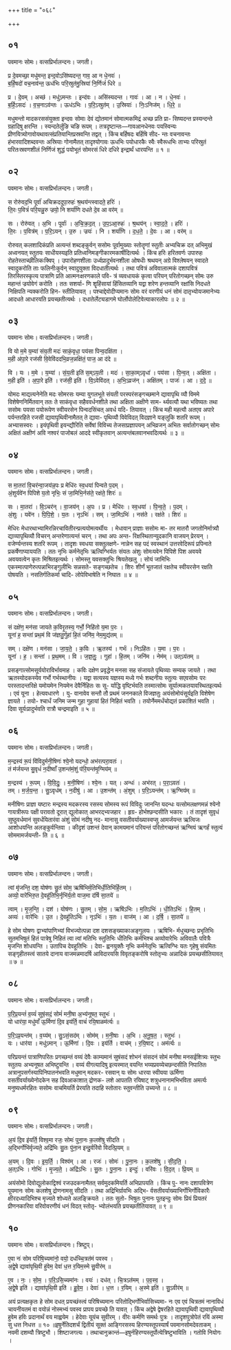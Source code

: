 +++
title = "०६८"

+++


## ०१
पवमानः सोमः। वत्सप्रिर्भालन्दनः। जगती।

प्र दे॒वमच्छा॒ मधु॑मन्त॒ इन्द॒वोऽसि॑ष्यदन्त॒ गाव॒ आ न धे॒नवः॑ ।  
ब॒र्हि॒षदो॑ वच॒नाव॑न्त॒ ऊध॑भिः परि॒स्रुत॑मु॒स्रिया॑ नि॒र्णिजं॑ धिरे ॥

प्र । दे॒वम् । अच्छ॑ । मधु॑ऽमन्तः । इन्द॑वः । असि॑स्यदन्त । गावः॑ । आ । न । धे॒नवः॑ ।  
ब॒र्हि॒ऽसदः॑ । व॒च॒नाऽव॑न्तः । ऊध॑ऽभिः । प॒रि॒ऽस्रुत॑म् । उ॒स्रियाः॑ । निः॒ऽनिज॑म् । धि॒रे॒ ॥

मधुमन्तो मादकरससंयुक्ता इन्दवः सोमाः देवं द्योतमानं सोमात्मकमिद्रं अच्छ प्रति प्रा- सिष्यदन्त प्रस्यन्दन्ते ग्रहादिषु क्षरन्ति । स्यन्दतेर्लुङि चङि रूपम् । तत्रदृष्टान्तः—गावआनधेनवः पयस्विन्यः प्रीणयित्र्योगावोयथावत्संप्रतियान्तिप्रस्रवन्ति तद्वत् । किंच बर्हिषदः बर्हिषि सीद- न्तः वचनावन्तः हंभारवादिशब्दवन्तः अस्रियाः गोनामैतत् तादृश्योगावः ऊधभिः पयोधारकैः स्वैः स्वैरूधभिः ताभ्यः परिस्रुतं परितःस्रवणशीलं निर्णिजं शुद्धं पयोभूतं सोमरसं धिरे दधिरे इन्द्रार्थं धारयन्ति ॥ १ ॥

## ०२
पवमानः सोमः। वत्सप्रिर्भालन्दनः। जगती।

स रोरु॑वद॒भि पूर्वा॑ अचिक्रददुपा॒रुहः॑ श्र॒थय॑न्त्स्वादते॒ हरिः॑ ।  
ति॒रः प॒वित्रं॑ परि॒यन्नु॒रु ज्रयो॒ नि शर्या॑णि दधते दे॒व आ वर॑म् ॥

सः । रोरु॑वत् । अ॒भि । पूर्वाः॑ । अ॒चि॒क्र॒द॒त् । उ॒प॒ऽआ॒रुहः॑ । श्र॒थय॑न् । स्वा॒द॒ते॒ । हरिः॑ ।  
ति॒रः । प॒वित्र॑म् । प॒रि॒ऽयन् । उ॒रु । ज्रयः॑ । नि । शर्या॑णि । द॒ध॒ते॒ । दे॒वः । आ । वर॑म् ॥

रोरुवत् कलशादिकंप्रति अत्यन्तं शब्दङ्कुर्वन् ससोमः पूर्वामुख्याः स्तोतॄणां स्तुतीः अभ्यचिक्र दत् अभिमुखं अध्वनयत् स्तुतयः साधीयस्यइति प्रतिध्वनिमङ्गीकारमकार्षीदित्यर्थः । किंच हरिः हरितवर्णः उपारुहः रोहतेस्ताच्छीलिकःक्विप् । उपारोहणशीलाः उर्ध्वप्रादुर्भवनशीला ओषधीः श्रथयन् अग्रे विश्लेषयन् स्वादते स्वादुकरोति ताः फलिनीःकुर्वन् स्वादुयुक्ता विदधातीत्यर्थः । तथा पवित्रं अविवालात्मकं दशापवित्रं तिरस्तिरस्कृत्य पात्राणि प्रति आत्मनःक्षरणकाले पवि- त्रं व्यवधायकं कृत्वा परियन् परितोगच्छन् सोमः उरु महान्तं ज्रयोवेगं करोति । ततः सशर्या- णि शॄहिंसायां हिंसितव्यानि यद्वा शरेण हन्तव्यानि रक्षांसि निदधते निक्षिपति न्यक्करोति हिन- स्तीतियावत् । पश्चाद्देवोदीप्यमानः सोमः वरं वरणीयं धनं सोमं दातृभ्योयजमानेभ्यः आदधते आधारयति प्रयच्छतीत्यर्थः । दधातेर्लेट्यडागमे घोर्लोपोलेटिवेत्याकारलोपः ॥ २ ॥

## ०३
पवमानः सोमः। वत्सप्रिर्भालन्दनः। जगती।

वि यो म॒मे य॒म्या॑ संय॒ती मदः॑ साकं॒वृधा॒ पय॑सा पिन्व॒दक्षि॑ता ।  
म॒ही अ॑पा॒रे रज॑सी वि॒वेवि॑ददभि॒व्रज॒न्नक्षि॑तं॒ पाज॒ आ द॑दे ॥

वि । यः । म॒मे । य॒म्या॑ । सं॒य॒ती इति॑ स॒म्ऽय॒ती । मदः॑ । सा॒का॒म्ऽवृधा॑ । पय॑सा । पि॒न्व॒त् । अक्षि॑ता ।  
म॒ही इति॑ । अ॒पा॒रे इति॑ । रज॑सी॒ इति॑ । वि॒ऽवेवि॑दत् । अ॒भि॒ऽव्रज॑न् । अक्षि॑तम् । पाजः॑ । आ । द॒दे॒ ॥

योमदः माद्यत्यनेनेति मदः सोमरसः यम्या युगलभूते संयती परस्परंसङ्गच्छमाने द्यावापृथि व्यौ विममे विशेषेणनिर्मितवान् ततः ते साकंवृधा सहैववर्धनशीले तथा अक्षिता अक्षीणे साम- र्थ्यवत्यौ यथा भविष्यतः तथा ससोमः पयसा पयोरूपेण स्वीयरसेन पिन्वदसिंचत् अवर्ध यदि- तियावत् । किंच मही महत्यौ अतएव अपारे पर्यन्तरहिते रजसी द्यावापृथिवीनामैतत् ते द्यावा- पृथिव्यौ विवेविदत् विदज्ञाने यङ्लुकि शतरि रूपम् । अभ्यासस्वरः । इयंपृथिवी इयन्द्यौरिति सर्वेषां विविच्य तेजसाप्रज्ञापयन् अभिव्रजन् अभितः सर्वातोगच्छन् सोमः अक्षितं अक्षीणं अवि नश्वरं पाजोबलं आददे स्वीकृतवान् अत्यन्तंबलवानभवदित्यर्थः ॥ ३ ॥

## ०४
पवमानः सोमः। वत्सप्रिर्भालन्दनः। जगती।

स मा॒तरा॑ वि॒चर॑न्वा॒जय॑न्न॒पः प्र मेधि॑रः स्व॒धया॑ पिन्वते प॒दम् ।  
अं॒शुर्यवे॑न पिपिशे य॒तो नृभिः॒ सं जा॒मिभि॒र्नस॑ते॒ रक्ष॑ते॒ शिरः॑ ॥

सः । मा॒तरा॑ । वि॒ऽचर॑न् । वा॒जय॑न् । अ॒पः । प्र । मेधि॑रः । स्व॒धया॑ । पि॒न्व॒ते॒ । प॒दम् ।  
अं॒शुः । यवे॑न । पि॒पि॒शे॒ । य॒तः । नृऽभिः॑ । सम् । जा॒मिऽभिः॑ । नस॑ते । रक्ष॑ते । शिरः॑ ॥

मेधिरः मेधारथाभ्यामिरन्निरचावितीरन्प्रत्ययोमत्वर्थीयः । मेधावान् प्राज्ञाः ससोमः मा- तर मातरौ जगतोनिर्मात्र्यौ द्याव्यापृथिव्यौ विचरन् अन्तरेणात्यन्तं चरन् । तथा अपः अन्त- रिक्षस्थितान्युदकानि वाजयन् प्रेरयन् । वजेर्ण्यन्तस्य शतरि रूपम् । तादृशः स्वधया सक्तुलक्षणे- नान्नेन सह पदं स्वस्थानं उत्तरवेदिरूपं प्रपिन्वते प्रकर्षेणाप्याययति । ततः नृभिः कर्मनेतृभिः ऋत्विग्भिर्यतः संयतः अंशुः सोमःयवेन पिपिशे पिश अवयवे अवयवत्वेन कृतः मिश्रितइत्यर्थः । सोमस्तु यवसक्तुभिः श्रियतेखलु । सोयं जामिभिः एकस्मात्पाणेरुत्पन्नाभिरङ्गुलीभिः सन्नसते- सङ्गच्छतेच । शिरः शीर्णं भूतजातं रक्षतेच स्वीयरसेन रक्षति पोषयति । नसतिर्गतिकर्मा चादि- लोपेविभाषेति न निघातः ॥ ४ ॥

## ०५
पवमानः सोमः। वत्सप्रिर्भालन्दनः। जगती।

सं दक्षे॑ण॒ मन॑सा जायते क॒विरृ॒तस्य॒ गर्भो॒ निहि॑तो य॒मा प॒रः ।  
यूना॑ ह॒ सन्ता॑ प्रथ॒मं वि ज॑ज्ञतु॒र्गुहा॑ हि॒तं जनि॑म॒ नेम॒मुद्य॑तम् ॥

सम् । दक्षे॑ण । मन॑सा । जा॒य॒ते॒ । क॒विः । ऋ॒तस्य॑ । गर्भः॑ । निऽहि॑तः । य॒मा । प॒रः ।  
यूना॑ । ह॒ । सन्ता॑ । प्र॒थ॒मम् । वि । ज॒ज्ञ॒तुः॒ । गुहा॑ । हि॒तम् । जनि॑म । नेम॑म् । उत्ऽय॑तम् ॥

प्रसङ्गात्सोमसूर्ययोराविर्भावमाह । कविः दक्षेण प्रवृद्धेन मनसा सह संजायते पृथिव्याः सम्यक् जायते । तथा ऋतस्योदकस्येव गर्भो गर्भस्थानीयः । यद्वा सत्यस्य यज्ञस्य मध्ये गर्भः शब्दनीयः स्तुत्यः सएवसोमः परः परस्तादन्तरिक्षे यमोयमेन नियमेन देवैर्निहितः सः सू- र्याद्धि वृष्टिर्भवति तस्मात्सोमः सूर्यात्मकतयावस्थितइत्यर्थः । एवं यूना । हेत्यवधारणे । यु- वानावेव सन्तौ तौ प्रथमं जननकाले विजज्ञतुः अयंसोमोयंसूर्यइति विशेषेण ज्ञायते । तयो- श्चार्धं जनिम जन्म गुहा गुहायां हितं निहितं भवति । तयोर्नेममर्धंचोद्यतं प्रकाशितं भवति । दिवा सूर्यःप्रादुर्भवति रात्रौ चन्द्रमाइति ॥ ५ ॥

## ०६
पवमानः सोमः। वत्सप्रिर्भालन्दनः। जगती।

म॒न्द्रस्य॑ रू॒पं वि॑विदुर्मनी॒षिणः॑ श्ये॒नो यदन्धो॒ अभ॑रत्परा॒वतः॑ ।  
तं म॑र्जयन्त सु॒वृधं॑ न॒दीष्वाँ उ॒शन्त॑मं॒शुं प॑रि॒यन्त॑मृ॒ग्मिय॑म् ॥

म॒न्द्रस्य॑ । रू॒पम् । वि॒वि॒दुः॒ । म॒नी॒षिणः॑ । श्ये॒नः । यत् । अन्धः॑ । अभ॑रत् । प॒रा॒ऽवतः॑ ।  
तम् । म॒र्ज॒य॒न्त॒ । सु॒ऽवृध॑म् । न॒दीषु॑ । आ । उ॒शन्त॑म् । अं॒शुम् । प॒रि॒ऽयन्त॑म् । ऋ॒ग्मिय॑म् ॥

मनीषिणः प्राज्ञा यष्टारः मन्द्रस्य मदकरस्य रसस्य सोमस्य रूपं विविदुः जानन्ति यदन्धः यत्सोमलक्षणमन्नं श्येनो गायत्रीरूपः पक्षी परावतो दूरात् द्युलोकात् आभरद्भ्यजहार । हृग्र- होर्भश्छन्दसीति भकारः । तं तादृशं सुवृधं सुष्ठुवर्धमानं सुवर्धयितारंवा अंशुं सोमं नदीषु नद- मानासु वसतीवर्याख्यास्वप्सु आमर्जयन्त ऋत्विजः आशोधयन्ति अलङ्कुर्वन्तिवा । कीदृशं उशन्तं देवान् कामयमानं परियन्तं परितोगच्छन्तं ऋग्मियं ऋगर्हं स्तुत्यं सोममामर्जयन्ती- ति ॥ ६ ॥

## ०७
पवमानः सोमः। वत्सप्रिर्भालन्दनः। जगती।

त्वां मृ॑जन्ति॒ दश॒ योष॑णः सु॒तं सोम॒ ऋषि॑भिर्म॒तिभि॑र्धी॒तिभि॑र्हि॒तम् ।  
अव्यो॒ वारे॑भिरु॒त दे॒वहू॑तिभि॒र्नृभि॑र्य॒तो वाज॒मा द॑र्षि सा॒तये॑ ॥

त्वाम् । मृ॒ज॒न्ति॒ । दश॑ । योष॑णः । सु॒तम् । सो॒म॒ । ऋषि॑ऽभिः । म॒तिऽभिः॑ । धी॒तिऽभिः॑ । हि॒तम् ।  
अव्यः॑ । वारे॑भिः । उ॒त । दे॒वहू॑तिऽभिः । नृऽभिः॑ । य॒तः । वाज॑म् । आ । द॒र्षि॒ । सा॒तये॑ ॥

हे सोम योषणः द्वाभ्यांपाणिभ्यां विभज्योत्पन्ना दश दशसङ्ख्याकाअङ्गुलयः । ऋषिभि- र्मधुच्छन्दः प्रभृतिभिः सुतमभिषुतं हितं पात्रेषु निहितं त्वा त्वां मतिभिः स्तुतिभिः धीतिभिः कर्मभिश्च अव्योवारेभिः अविवालैः पवित्रैः मृजन्ति शोधयन्ति । उतापिच देवहूतिभिः । देवा- ह्वनयुक्तैः नृभिः कर्मनेतृभिः ऋत्विग्भिः यतः गृहेषु संयमितः सङ्गृहीतस्त्वं सातये दानाय वाजमन्नमादर्षि आविदारयसि विवृतङ्करोषि स्तोतृभ्यः अन्नादिकं प्रयच्छसीतियावत् ॥ ७ ॥

## ०८
पवमानः सोमः। वत्सप्रिर्भालन्दनः। जगती।

प॒रि॒प्र॒यन्तं॑ व॒य्यं॑ सुषं॒सदं॒ सोमं॑ मनी॒षा अ॒भ्य॑नूषत॒ स्तुभः॑ ।  
यो धार॑या॒ मधु॑माँ ऊ॒र्मिणा॑ दि॒व इय॑र्ति॒ वाचं॑ रयि॒षाळम॑र्त्यः ॥

प॒रि॒ऽप्र॒यन्त॑म् । व॒य्य॑म् । सु॒ऽसं॒सद॑म् । सोम॑म् । म॒नी॒षाः । अ॒भि । अ॒नू॒ष॒त॒ । स्तुभः॑ ।  
यः । धार॑या । मधु॑ऽमान् । ऊ॒र्मिणा॑ । दि॒वः । इय॑र्ति । वाच॑म् । र॒यि॒षाट् । अम॑र्त्यः ॥

परिप्रयन्तं पात्राणिपरितः प्रगच्छन्तं वय्यं देवैः काम्यमानं सुषंसदं शोभनं संसदनं सोमं मनीषा मनसईशित्र्यः स्तुभः स्तुतयः अभ्यनूषत अभिष्टुवन्ति । वय्यं वीगत्यादिषु इत्यस्मात् वयन्ति भय्यप्रवय्येचछन्दसीति निपातितः अत्रानुपसर्गस्यापिनिपातनंभवति मधुमान् मदकर- रसवान् यः सोमः धारया स्वीयया ऊर्मिणा वसतीवर्याख्येनोदकेन सह दिवआकाशात् द्रोणक- लशे आपतति रयिषाट् शत्रुधनानामभिभविता अमर्त्यः मनुष्यधर्मरहितः ससोमः वाचमियर्ति प्रेरयति तदाहि स्तोतारः स्तुवन्तीति उच्यन्ते ॥ ८ ॥

## ०९
पवमानः सोमः। वत्सप्रिर्भालन्दनः। जगती।

अ॒यं दि॒व इ॑यर्ति॒ विश्व॒मा रजः॒ सोमः॑ पुना॒नः क॒लशे॑षु सीदति ।  
अ॒द्भिर्गोभि॑र्मृज्यते॒ अद्रि॑भिः सु॒तः पु॑ना॒न इन्दु॒र्वरि॑वो विदत्प्रि॒यम् ॥

अ॒यम् । दि॒वः । इ॒य॒र्ति॒ । विश्व॑म् । आ । रजः॑ । सोमः॑ । पु॒ना॒नः । क॒लशे॑षु । सी॒द॒ति॒ ।  
अ॒त्ऽभिः । गोभिः॑ । मृ॒ज्य॒ते॒ । अद्रि॑ऽभिः । सु॒तः । पु॒ना॒नः । इन्दुः॑ । वरि॑वः । वि॒द॒त् । प्रि॒यम् ॥

अयंसोमो दिवोद्युलोकाद्विश्वं रजउदकनामैतत् सर्वमुदकमियर्ति अभिप्रापयति । किंच पु- नानः दशापवित्रेण पूयमानः सोमः कलशेषु द्रोणनामसु सीदति । तथा अद्रिभिर्ग्रावभिः अद्भि- र्वसतीवर्याख्याभिर्गोभिर्गोविकारैः क्षीरदध्यादिभिश्च मृज्यते शोध्यते अलङ्क्रियते । ततः सुतो- भिषुतः पुनानः पूतइन्दुः सोमः प्रियं प्रियतरं प्रीणनकारिवा वरिवोवरणीयं धनं विदत् स्तोतृ- भ्योलंभयति प्रयच्छतीतियावत् ॥ ९ ॥

## १०
पवमानः सोमः। वत्सप्रिर्भालन्दनः। त्रिष्टुप्।

ए॒वा नः॑ सोम परिषि॒च्यमा॑नो॒ वयो॒ दध॑च्चि॒त्रत॑मं पवस्व ।  
अ॒द्वे॒षे द्यावा॑पृथि॒वी हु॑वेम॒ देवा॑ ध॒त्त र॒यिम॒स्मे सु॒वीर॑म् ॥

ए॒व । नः॒ । सो॒म॒ । प॒रि॒ऽसि॒च्यमा॑नः । वयः॑ । दध॑त् । चि॒त्रऽत॑मम् । प॒व॒स्व॒ ।  
अ॒द्वे॒षे इति॑ । द्यावा॑पृथि॒वी इति॑ । हु॒वे॒म॒ । देवाः॑ । ध॒त्त । र॒यिम् । अ॒स्मे इति॑ । सु॒ऽवीर॑म् ॥

अयं प्रत्यक्षकृतः हे सोम दधत् प्रयच्छंस्त्वं परिषिच्यमानः परितोद्भिर्गोभिर्वासिच्यमा- नः एव एवं चित्रतमं नानाविधं चायनीयतमं वा वयोन्नं नोस्मभ्यं पवस्व प्रापय प्रयच्छे ति यावत् । किंच अद्वेषे द्वेषरहिते द्यावापृथिवी द्यावापृथिव्यौ हुवेम हविः प्रदानार्थं वय माह्वयेम । हेदेवाः यूयंच सुवीरम् । वीरः कर्मणि समर्थः पुत्रः । तादृशपुत्रोपेतं रयिं अस्मा सु धत्त निधत्त ॥ १० ॥इषुर्नेतिदशर्चं द्वितीयं सूक्तं आङ्गिरसस्य हिरण्यस्तूपस्यार्षं पवमानसोमदेवताकम् । नवमी दशम्यौ त्रिष्टुभौ । शिष्टाजगत्यः । तथाचानुक्रान्तं—इषुर्नहिरण्यस्तूर्पोत्येत्रिष्टुभाविति । गतोवि नियोगः ।
